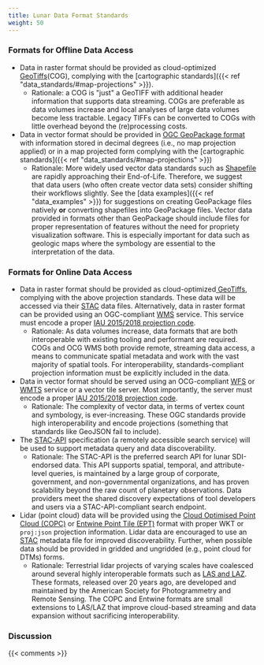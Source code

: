 ```yaml
---
title: Lunar Data Format Standards
weight: 50
---
```


### Formats for Offline Data Access
- Data in raster format should be provided as cloud-optimized[ GeoTiffs](https://www.cogeo.org)(COG), complying with the [cartographic standards]({{< ref "data_standards/#map-projections" >}}). 
  - Rationale: a COG is "just" a GeoTIFF with additional header information that supports data streaming. COGs are preferable as data volumes increase and local analyses of large data volumes become less tractable. Legacy TIFFs can be converted to COGs with little overhead beyond the (re)processing costs.
- Data in vector format should be provided in [OGC GeoPackage format](https://www.geopackage.org) with information stored in decimal degrees (i.e., no map projection applied) or in a map projected form complying with the [cartographic standards]({{< ref "data_standards/#map-projections" >}})
  - Rationale: More widely used vector data standards such as [Shapefile](http://switchfromshapefile.org) are rapidly approaching their End-of-Life. Therefore, we suggest that data users (who often create vector data sets) consider shifting their workflows slightly. See the [data examples]({{< ref "data_examples" >}}) for suggestions on creating GeoPackage files natively **or** converting shapefiles into GeoPackage files. Vector data provided in formats other than GeoPackage should include files for proper representation of features without the need for propriety visualization software. This is especially important for data such as geologic maps where the symbology are essential to the interpretation of the data.


### Formats for Online Data Access
- Data in raster format should be provided as cloud-optimized[ GeoTiffs](https://www.cogeo.org), complying with the above projection standards. These data will be accessed via their [STAC](https://stacspec.org/en) data files. Alternatively, data in raster format can be provided using an OGC-compliant [WMS](https://www.ogc.org/standards/wms) service. This service must encode a proper [IAU 2015/2018 projection code](https://ui.adsabs.harvard.edu/abs/2021LPICo2549.7012H).
  - Rationale: As data volumes increase, data formats that are both interoperable with existing tooling and performant are required. COGs and OCG WMS both provide remote, streaming data access, a means to communicate spatial metadata and work with the vast majority of spatial tools. For interoperability, standards-compliant projection information must be explicitly included in the data.
- Data in vector format should be served using an OCG-compliant [WFS](https://www.ogc.org/standards/wfs) or [WMTS](https://www.ogc.org/standards/wmts) service or a vector tile server. Most importantly, the server must encode a proper [IAU 2015/2018 projection code](https://ui.adsabs.harvard.edu/abs/2021LPICo2549.7012H).
  - Rationale: The complexity of vector data, in terms of vertex count and symbology, is ever-increasing. These OGC standards provide high interoperability and encode projections (something that standards like GeoJSON fail to include).
- The [STAC-API](https://github.com/radiantearth/stac-api-spec) specification (a remotely accessible search service) will be used to support metadata query and data discoverability. 
  - Rationale: The STAC-API is the preferred search API for lunar SDI-endorsed data. This API supports spatial, temporal, and attribute-level queries, is maintained by a large group of corporate, government, and non-governmental organizations, and has proven scalability beyond the raw count of planetary observations. Data providers meet the shared discovery expectations of tool developers and users via a STAC-API-compliant search endpoint.
- Lidar (point cloud) data will be provided using the [Cloud Optimised Point Cloud (COPC)](https://copc.io) or [Entwine Point Tile (EPT)](https://entwine.io/entwine-point-tile.html) format with proper WKT or `proj:json` projection information. Lidar data are encouraged to use an [STAC](https://stacspec.org/en) metadata file for improved discoverability. Further, when possible data should be provided in gridded and ungridded (e.g., point cloud for DTMs) forms.
  - Rationale: Terrestrial lidar projects of varying scales have coalesced around several highly interoperable formats such as [LAS and LAZ](https://learn.rockrobotic.com/understanding-las-and-laz-file-formats). These formats, released over 20 years ago, are developed and maintained by the American Society for Photogrammetry and Remote Sensing. The COPC and Entwine formats are small extensions to LAS/LAZ that improve cloud-based streaming and data expansion without sacrificing interoperability.

### Discussion

{{< comments >}}